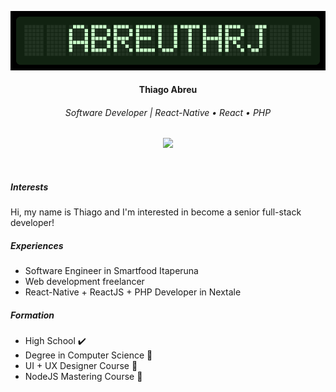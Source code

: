 <p align="center">
  <img src="./profile_lcd.png">
 </p>
 
<h4 align="center">
  <b>Thiago Abreu</b>
</h4>

<h6 align="center">Software Developer | React-Native • React • PHP</h6>
<p align="center">
  <img src="https://img.shields.io/static/v1?label=&labelColor=blue&color=blue&message=linkedin&logo=linkedin&link=https://www.linkedin.com/in/abreuthrj/">
</p>

<p>&nbsp;</p>

<h5>Interests</h5>
<p>
  Hi, my name is Thiago and I'm interested in become a senior full-stack developer! 
</p>

<h5>Experiences</h5>
<ul>
  <li>Software Engineer in Smartfood Itaperuna</li>
  <li>Web development freelancer</li>
  <li>React-Native + ReactJS + PHP Developer in Nextale</li>
</ul>

<h5>Formation</h5>
<ul>
  <li>High School ✔️</li>
  <li>Degree in Computer Science 🔄</li>
  <li>UI + UX Designer Course 🔄</li>
  <li>NodeJS Mastering Course 🔄</li>
</ul>

<p>&nbsp;</p>
